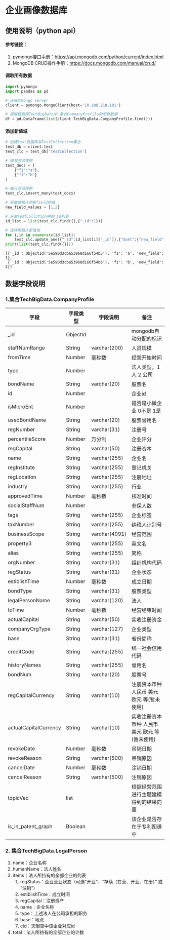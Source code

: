 # 企业画像数据库

## 使用说明（python api）

#### 参考链接：

1.  pymongo接口手册：https://api.mongodb.com/python/current/index.html
2.  MongoDB CRUD操作手册：https://docs.mongodb.com/manual/crud/

#### 调取所有数据

```python
import pymongo
import pandas as pd

# 连接到mongo server
client = pymongo.MongoClient(host='10.108.210.101')

# 提取数据库TechBigData中 集合CompanyProfile的所有数据
df = pd.DataFrame(list(client.TechBigData.CompanyProfile.find()))
```

#### 添加新值域

```python
# 创建test数据库与TestCollection集合
test_db = client.test
test_clc = test_db['TestCollection']

# 编写测试样例
test_docs = [
    {"f1":"a"},
    {"f1":"b"}
]

# 插入测试样例
test_clc.insert_many(test_docs)

# 获取欲插入的新field的值
new_field_values = [1,2]

# 获取TestCollction中的_id列表
id_list = list(test_clc.find({},{"_id":1}))

# 逐样例插入新值域
for i,id in enumerate(id_list):
    test_clc.update_one({"_id":id_list[i]['_id']},{"$set":{"new_field":new_field_values[i]}})
print(list(test_clc.find({})))
```

```shell
[{'_id': ObjectId('5e590d3cba53968d166f54b5'), 'f1': 'a', 'new_field': 1},
 {'_id': ObjectId('5e590d3cba53968d166f54b6'), 'f1': 'b', 'new_field': 2}]
```



## 数据字段说明

### 1.集合TechBigData.CompanyProfile

| 字段         | 字段类型 | 字段说明  | 备注                                        |
| --------------------- | ------ | ------------- | ----------------------------------------------- |
| _id | ObjectId |  | mongodb自动分配的标识 |
| staffNumRange | String | varchar(200) | 人员规模 |
| fromTime              | Number | 毫秒数        | 经营开始时间                                    |
| type                  | Number |               | 法人类型，1 人 2 公司                           |
| bondName              | String | varchar(20)   | 股票名                                          |
| id                    | Number |               | 企业id                                          |
| isMicroEnt            | Number |               | 是否是小微企业 0不是 1是                        |
| usedBondName          | String | varchar(20)   | 股票曾用名                                      |
| regNumber             | String | varchar(31)   | 注册号                                          |
| percentileScore       | Number | 万分制        | 企业评分                                        |
| regCapital            | String | varchar(50)   | 注册资本                                        |
| name                  | String | varchar(255)  | 企业名                                          |
| regInstitute          | String | varchar(255)  | 登记机关                                        |
| regLocation           | String | varchar(255)  | 注册地址                                        |
| industry              | String | varchar(255)  | 行业                                            |
| approvedTime          | Number | 毫秒数        | 核准时间                                        |
| socialStaffNum        | Number |               | 参保人数                                        |
| tags                  | String | varchar(255)  | 企业标签                                        |
| taxNumber             | String | varchar(255)  | 纳税人识别号                                    |
| businessScope         | String | varchar(4091) | 经营范围                                        |
| property3             | String | varchar(255)  | 英文名                                          |
| alias                 | String | varchar(255)  | 简称                                            |
| orgNumber             | String | varchar(31)   | 组织机构代码                                    |
| regStatus             | String | varchar(31)   | 企业状态                                        |
| estiblishTime         | Number | 毫秒数        | 成立日期                                        |
| bondType              | String | varchar(31)   | 股票类型                                        |
| legalPersonName       | String | varchar(120)  | 法人                                            |
| toTime                | Number | 毫秒数        | 经营结束时间                                    |
| actualCapital         | String | varchar(50)   | 实收注册资金                                    |
| companyOrgType        | String | varchar(127)  | 企业类型                                        |
| base                  | String | varchar(31)   | 省份简称                                        |
| creditCode            | String | varchar(255)  | 统一社会信用代码                                |
| historyNames          | String | varchar(255)  | 曾用名                                          |
| bondNum               | String | varchar(20)   | 股票号                                          |
| regCapitalCurrency    | String | varchar(10)   | 注册资本币种  人民币 美元 欧元 等(暂未使用)     |
| actualCapitalCurrency | String | varchar(10)   | 实收注册资本币种  人民币 美元 欧元 等(暂未使用) |
| revokeDate            | Number | 毫秒数        | 吊销日期                                        |
| revokeReason          | String | varchar(500)  | 吊销原因                                        |
| cancelDate            | Number | 毫秒数        | 注销日期                                        |
| cancelReason          | String | varchar(500)  | 注销原因                                        |
| topicVec | list |  | 根据经营范围进行主题建模得到的结果向量 |
| is_in_patent_graph | Boolean | | 该企业是否存在于专利图谱中 |

### 2. 集合TechBigData.LegalPerson

1.  name：企业名称
2.  humanName：法人姓名
3.  items：法人所持有的全部企业的列表
    1.  regStatus：企业营业状态（可选"开业"、“存续（在营、开业、在册）” 或 ”注销“）
    2.  estiblishTime：成立时间
    3.  regCapital：注册资产
    4.  name：企业名称
    5.  type：上述法人在公司承担的职务
    6.  base：地点
    7.  cid：天眼查中该企业对应id
4.  total：法人所持有的全部企业的计数